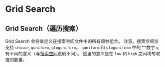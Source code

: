 # Grid Search

## Grid Search（遍历搜索）

Grid Search 会穷举定义在搜索空间文件中的所有超参组合。 注意，搜索空间仅支持 `choice`, `quniform`, `qloguniform`。 `quniform` 和 `qloguniform` 中的 **数字 `q` 有不同的含义（与[搜索空间](SearchSpaceSpec.md)说明不同）。 这里的意义是在 `low` 和 `high` 之间均匀取值的数量。</p>